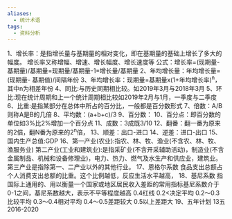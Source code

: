 ```yaml
---
aliases:
  - 统计术语
tags:
  - 资料分析
---
```

1、增长率：是指增长量与基期量的相对变化，即在基期量的基础上增长了多大的幅度。
			增长率又称增幅、增速、增长幅度、增长速度等
			公式：增长率=(现期量-基期量)/基期量=现期量/基期量-1=增长量/基期量
2、年均增长量：年均增长量=(现期量- 基期值)/间隔年份
3、年均增长率：现期量=基期量x(1+年均增长率)<sup>n</sup>，其中n为相差年份
4、同比:与历史同期相比较。如2019年3月与2018年3月
5、环比:现在统计周期和上一个统计周期相比较如2019年2月与1月，一季度与二季度
6、比重:是指某部分在总体中所占的百分比，一般都是百分数形式
7、倍数：A/B则称A是B的几倍
8、平均数：(a+b+c)/3
9、百分数：
10、百分点：即百分数的单位如3%比2%增加一个百分点
11、成数：3成既3/10
12、翻番：翻一番为原来的2倍，翻N番为原来的2<sup>n</sup>倍，
13、顺差：出口-进口
14、逆差：进口-出口
15、国内生产总值:GDP
16、第一产业(农业):指农、林、牧、渔业(不含农、林、牧、渔服务业)
	第二产业(工业和建筑业):是指采矿业(不含开采辅助活动)，制造业(不含金属制品、机械和设备修理业)，电力、热力、燃气及水生产和供应业，建筑业。
	第三产业是指除第一、二产业以外的其他行业。
17、恩格尔系数
	食品支出总额占个人消费支出总额的比重。这个比例越低，反应生活水平越高，
18、基尼系数
	指国际上通用的、用以衡量一个国家或地区居民收入差距的常用指标基尼系数介于0-1之间，基尼系数越大，表示不平等程度越高
	 0.4红线
	 0.2<决定平均
	 0.2～0.3比较平均
	 0.3～0.4相对平均
	 0.4～0.5差距较大
	 0.5以上差距大
19、五年计划
		13五2016-2020